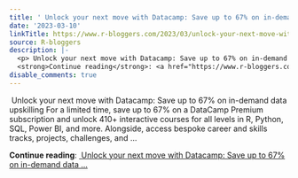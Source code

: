 ```yaml
---
title: ' Unlock your next move with Datacamp: Save up to 67% on in-demand data upskilling'
date: '2023-03-10'
linkTitle: https://www.r-bloggers.com/2023/03/unlock-your-next-move-with-datacamp-save-up-to-67-on-in-demand-data-upskilling/
source: R-bloggers
description: |-
  <p> Unlock your next move with Datacamp: Save up to 67% on in-demand data upskilling For a limited time, save up to 67% on a DataCamp Premium subscription and unlock 410+ interactive courses for all levels in R, Python, SQL, Power BI, and more. Alongside, access bespoke career and skills tracks, projects, challenges, and ...</p>
  <strong>Continue reading</strong>: <a href="https://www.r-bloggers.com/2023/03/unlock-your-next-move-with-datacamp-save-up-to-67-on-in-demand-data-upskilling/"> Unlock your next move with Datacamp: Save up to 67% on in-demand data ...
disable_comments: true
---
```

<p> Unlock your next move with Datacamp: Save up to 67% on in-demand data upskilling For a limited time, save up to 67% on a DataCamp Premium subscription and unlock 410+ interactive courses for all levels in R, Python, SQL, Power BI, and more. Alongside, access bespoke career and skills tracks, projects, challenges, and ...</p>
<strong>Continue reading</strong>: <a href="https://www.r-bloggers.com/2023/03/unlock-your-next-move-with-datacamp-save-up-to-67-on-in-demand-data-upskilling/"> Unlock your next move with Datacamp: Save up to 67% on in-demand data ...